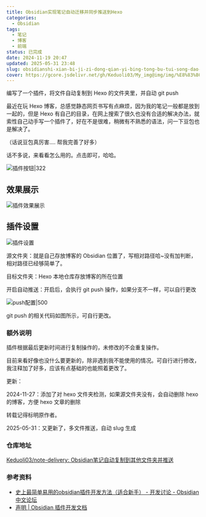 ```yaml
---
title: Obsidian实现笔记自动迁移并同步推送到Hexo
categories:
  - Obsidian
tags:
  - 笔记
  - 博客
  - 前端
status: 已完成
date: 2024-11-19 20:47
updated: 2025-05-31 23:48
slug: obsidianshi-xian-bi-ji-zi-dong-qian-yi-bing-tong-bu-tui-song-dao-hexo
cover: https://gcore.jsdelivr.net/gh/Keduoli03/My_img@img/img/%E8%83%8C%E8%BA%AB%E5%A6%B9%E5%A6%B9.jpg
---
```


编写了一个插件，将文件自动复制到 Hexo 的文件夹里，并自动 git push

<!--more-->

最近在玩 Hexo 博客，总感觉静态网页书写有点麻烦，因为我的笔记一般都是放到一起的，但是 Hexo 有自己的目录，在网上搜索了很久也没有合适的解决办法，就索性自己动手写一个插件了，好在不是很难，稍微有不熟悉的语法，问一下豆包也是解决了。

（话说豆包真厉害.... 帮我完善了好多）

话不多说，来看看怎么用的。点击即可，哈哈。

![插件按钮|322](https://gcore.jsdelivr.net/gh/Keduoli03/My_img@img/img/%E6%8F%92%E4%BB%B6%E6%8C%89%E9%92%AE.png)

## 效果展示

![插件效果展示](https://gcore.jsdelivr.net/gh/Keduoli03/My_img@img/img/%E6%8F%92%E4%BB%B6%E6%95%88%E6%9E%9C%E5%B1%95%E7%A4%BA.png)

## 插件设置

![插件设置](https://gcore.jsdelivr.net/gh/Keduoli03/My_img@img/img/%E6%8F%92%E4%BB%B6%E8%AE%BE%E7%BD%AE.png)

源文件夹：就是自己存放博客的 Obsidian 位置了，写相对路径哈~没有加判断，相对路径已经够简单了。

目标文件夹：Hexo 本地仓库存放博客的所在位置

开启自动推送：开启后，会执行 git push 操作，如果分支不一样，可以自行更改

![push配置|500](https://gcore.jsdelivr.net/gh/Keduoli03/My_img@img/img/push%E9%85%8D%E7%BD%AE.png)

git push 的相关代码如图所示，可自行更改。

### 额外说明

插件根据最后更新时间进行复制操作的，未修改的不会重复操作。

目前来看好像也没什么要更新的，除非遇到我不能使用的情况。可自行进行修改，我注释加了好多，应该有点基础的也能照着更改了。

更新：

2024-11-27：添加了对 hexo 文件夹检测，如果源文件夹没有，会自动删除 hexo 的博客，方便 hexo 文章的删除

转载记得标明原作者。

2025-05-31：又更新了，多文件推送，自动 slug 生成

### 仓库地址

[Keduoli03/note-delivery: Obsidian笔记自动复制到其他文件夹并推送](https://github.com/Keduoli03/note-delivery)

### 参考资料
- [史上最简单易用的obsidian插件开发方法（适合新手） - 开发讨论 - Obsidian 中文论坛](https://forum-zh.obsidian.md/t/topic/37149)
- [声明 | Obsidian 插件开发文档](https://luhaifeng666.github.io/obsidian-plugin-docs-zh/zh2.0/)
